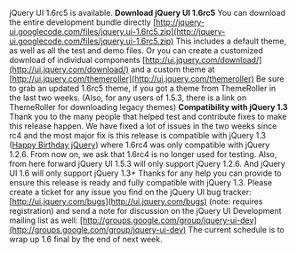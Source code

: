 jQuery UI 1.6rc5 is available. **Download jQuery UI 1.6rc5** You can
download the entire development bundle directly
[http://jquery-ui.googlecode.com/files/jquery.ui-1.6rc5.zip](http://jquery-ui.googlecode.com/files/jquery.ui-1.6rc5.zip)
This includes a default theme, as well as all the test and demo files.
Or you can create a customized download of individual components
[http://ui.jquery.com/download/](http://ui.jquery.com/download/) and a
custom theme at
[http://ui.jquery.com/themeroller](http://ui.jquery.com/themeroller) Be
sure to grab an updated 1.6rc5 theme, if you got a theme from
ThemeRoller in the last two weeks. (Also, for any users of 1.5.3, there
is a link on ThemeRoller for downloading legacy themes) **Compatibility
with jQuery 1.3** Thank you to the many people that helped test and
contribute fixes to make this release happen. We have fixed a lot of
issues in the two weeks since rc4 and the most major fix is this release
is compatible with jQuery 1.3 ([Happy Birthday
jQuery](http://blog.jquery.com/2009/01/14/jquery-13-and-the-jquery-foundation/))
where 1.6rc4 was only compatible with jQuery 1.2.6. From now on, we ask
that 1.6rc4 is no longer used for testing. Also, from here forward
jQuery UI 1.5.3 will only support jQuery 1.2.6. And jQuery UI 1.6 will
only support jQuery 1.3+ Thanks for any help you can provide to ensure
this release is ready and fully compatible with jQuery 1.3. Please
create a ticket for any issue you find on the jQuery UI bug tracker:
[http://ui.jquery.com/bugs](http://ui.jquery.com/bugs) (note: requires
registration) and send a note for discussion on the jQuery UI
Development mailing list as well:
[http://groups.google.com/group/jquery-ui-dev](http://groups.google.com/group/jquery-ui-dev)
The current schedule is to wrap up 1.6 final by the end of next week.
